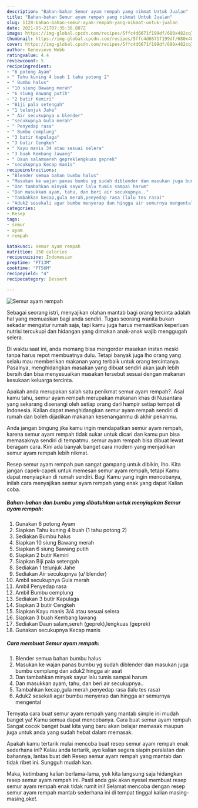 ```yaml
---
description: "Bahan-bahan Semur ayam rempah yang nikmat Untuk Jualan"
title: "Bahan-bahan Semur ayam rempah yang nikmat Untuk Jualan"
slug: 1128-bahan-bahan-semur-ayam-rempah-yang-nikmat-untuk-jualan
date: 2021-05-21T07:35:38.887Z
image: https://img-global.cpcdn.com/recipes/5ffc4d6671f199df/680x482cq70/semur-ayam-rempah-foto-resep-utama.jpg
thumbnail: https://img-global.cpcdn.com/recipes/5ffc4d6671f199df/680x482cq70/semur-ayam-rempah-foto-resep-utama.jpg
cover: https://img-global.cpcdn.com/recipes/5ffc4d6671f199df/680x482cq70/semur-ayam-rempah-foto-resep-utama.jpg
author: Genevieve Webb
ratingvalue: 4.4
reviewcount: 5
recipeingredient:
- "6 potong Ayam"
- " Tahu kuning 4 buah 1 tahu potong 2"
- " Bumbu halus"
- "10 siung Bawang merah"
- "6 siung Bawang putih"
- "2 butir Kemiri"
- "Biji pala setengah"
- "1 telunjuk Jahe"
- " Air secukupnya u blender"
- "secukupnya Gula merah"
- " Penyedap rasa"
- " Bumbu cemplung"
- "3 butir Kapulaga"
- "3 butir Cengkeh"
- " Kayu manis 34 atau sesuai selera"
- "3 buah Kembang lawang"
- " Daun salamsereh gepreklengkuas geprek"
- "secukupnya Kecap manis"
recipeinstructions:
- "Blender semua bahan bumbu halus"
- "Masukan ke wajan panas bumbu yg sudah diblender dan masukan juga bumbu cemplung dan aduk2 hingga air asat"
- "Dan tambahkan minyak sayur lalu tumis sampai harum"
- "Dan masukkan ayam, tahu, dan beri air secukupnya.."
- "Tambahkan kecap,gula merah,penyedap rasa (lalu tes rasa)"
- "Aduk2 sesekali agar bumbu menyerap dan hingga air semurnya mengental"
categories:
- Resep
tags:
- semur
- ayam
- rempah

katakunci: semur ayam rempah 
nutrition: 150 calories
recipecuisine: Indonesian
preptime: "PT13M"
cooktime: "PT56M"
recipeyield: "4"
recipecategory: Dessert

---
```



![Semur ayam rempah](https://img-global.cpcdn.com/recipes/5ffc4d6671f199df/680x482cq70/semur-ayam-rempah-foto-resep-utama.jpg)

Sebagai seorang istri, menyajikan olahan mantab bagi orang tercinta adalah hal yang memuaskan bagi anda sendiri. Tugas seorang  wanita bukan sekadar mengatur rumah saja, tapi kamu juga harus memastikan keperluan nutrisi tercukupi dan hidangan yang dimakan anak-anak wajib menggugah selera.

Di waktu  saat ini, anda memang bisa mengorder masakan instan meski tanpa harus repot membuatnya dulu. Tetapi banyak juga lho orang yang selalu mau memberikan makanan yang terbaik untuk orang tercintanya. Pasalnya, menghidangkan masakan yang dibuat sendiri akan jauh lebih bersih dan bisa menyesuaikan masakan tersebut sesuai dengan makanan kesukaan keluarga tercinta. 



Apakah anda merupakan salah satu penikmat semur ayam rempah?. Asal kamu tahu, semur ayam rempah merupakan makanan khas di Nusantara yang sekarang disenangi oleh setiap orang dari hampir setiap tempat di Indonesia. Kalian dapat menghidangkan semur ayam rempah sendiri di rumah dan boleh dijadikan makanan kesenanganmu di akhir pekanmu.

Anda jangan bingung jika kamu ingin mendapatkan semur ayam rempah, karena semur ayam rempah tidak sukar untuk dicari dan kamu pun bisa memasaknya sendiri di tempatmu. semur ayam rempah bisa dibuat lewat beragam cara. Kini ada banyak banget cara modern yang menjadikan semur ayam rempah lebih nikmat.

Resep semur ayam rempah pun sangat gampang untuk dibikin, lho. Kita jangan capek-capek untuk memesan semur ayam rempah, tetapi Kamu dapat menyiapkan di rumah sendiri. Bagi Kamu yang ingin mencobanya, inilah cara menyajikan semur ayam rempah yang enak yang dapat Kalian coba.

<!--inarticleads1-->

##### Bahan-bahan dan bumbu yang dibutuhkan untuk menyiapkan Semur ayam rempah:

1. Gunakan 6 potong Ayam
1. Siapkan  Tahu kuning 4 buah (1 tahu potong 2)
1. Sediakan  Bumbu halus
1. Siapkan 10 siung Bawang merah
1. Siapkan 6 siung Bawang putih
1. Siapkan 2 butir Kemiri
1. Siapkan Biji pala setengah
1. Sediakan 1 telunjuk Jahe
1. Sediakan  Air secukupnya (u/ blender)
1. Ambil secukupnya Gula merah
1. Ambil  Penyedap rasa
1. Ambil  Bumbu cemplung
1. Sediakan 3 butir Kapulaga
1. Siapkan 3 butir Cengkeh
1. Siapkan  Kayu manis 3/4 atau sesuai selera
1. Siapkan 3 buah Kembang lawang
1. Sediakan  Daun salam,sereh (geprek),lengkuas (geprek)
1. Gunakan secukupnya Kecap manis




<!--inarticleads2-->

##### Cara membuat Semur ayam rempah:

1. Blender semua bahan bumbu halus
1. Masukan ke wajan panas bumbu yg sudah diblender dan masukan juga bumbu cemplung dan aduk2 hingga air asat
1. Dan tambahkan minyak sayur lalu tumis sampai harum
1. Dan masukkan ayam, tahu, dan beri air secukupnya..
1. Tambahkan kecap,gula merah,penyedap rasa (lalu tes rasa)
1. Aduk2 sesekali agar bumbu menyerap dan hingga air semurnya mengental




Ternyata cara buat semur ayam rempah yang mantab simple ini mudah banget ya! Kamu semua dapat mencobanya. Cara buat semur ayam rempah Sangat cocok banget buat kita yang baru akan belajar memasak maupun juga untuk anda yang sudah hebat dalam memasak.

Apakah kamu tertarik mulai mencoba buat resep semur ayam rempah enak sederhana ini? Kalau anda tertarik, ayo kalian segera siapin peralatan dan bahannya, lantas buat deh Resep semur ayam rempah yang mantab dan tidak ribet ini. Sungguh mudah kan. 

Maka, ketimbang kalian berlama-lama, yuk kita langsung saja hidangkan resep semur ayam rempah ini. Pasti anda gak akan nyesel membuat resep semur ayam rempah enak tidak rumit ini! Selamat mencoba dengan resep semur ayam rempah mantab sederhana ini di tempat tinggal kalian masing-masing,oke!.

